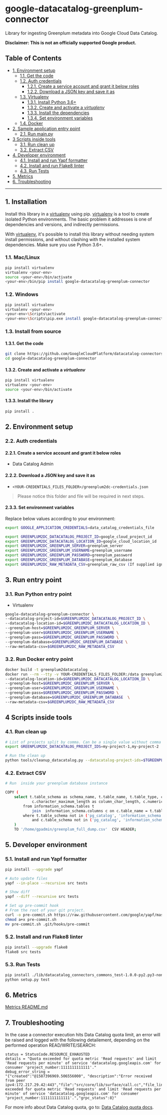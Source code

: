 # google-datacatalog-greenplum-connector

Library for ingesting Greenplum metadata into Google Cloud Data Catalog.

**Disclaimer: This is not an officially supported Google product.**

<!--
  ⚠️ DO NOT UPDATE THE TABLE OF CONTENTS MANUALLY ️️⚠️
  run `npx markdown-toc -i README.md`.

  Please stick to 80-character line wraps as much as you can.
-->

## Table of Contents

<!-- toc -->

- [1. Environment setup](#1-environment-setup)
  * [1.1. Get the code](#11-get-the-code)
  * [1.2. Auth credentials](#12-auth-credentials)
      - [1.2.1. Create a service account and grant it below roles](#121-create-a-service-account-and-grant-it-below-roles)
      - [1.2.2. Download a JSON key and save it as](#122-download-a-json-key-and-save-it-as)
  * [1.3. Virtualenv](#13-virtualenv)
      - [1.3.1. Install Python 3.6+](#131-install-python-36)
      - [1.3.2. Create and activate a *virtualenv*](#132-create-and-activate-a-virtualenv)
      - [1.3.3. Install the dependencies](#133-install-the-dependencies)
      - [1.3.4. Set environment variables](#134-set-environment-variables)
  * [1.4. Docker](#14-docker)
- [2. Sample application entry point](#2-sample-application-entry-point)
  * [2.1. Run main.py](#21-run-mainpy)
- [3 Scripts inside tools](#3-scripts-inside-tools)
  * [3.1. Run clean up](#31-run-clean-up)
  * [3.2. Extract CSV](#32-extract-csv)
- [4. Developer environment](#4-developer-environment)
  * [4.1. Install and run Yapf formatter](#41-install-and-run-yapf-formatter)
  * [4.2. Install and run Flake8 linter](#42-install-and-run-flake8-linter)
  * [4.3. Run Tests](#43-run-tests)
- [5. Metrics](#5-metrics)
- [6. Troubleshooting](#6-troubleshooting)

<!-- tocstop -->

-----

## 1. Installation

Install this library in a [virtualenv][1] using pip. [virtualenv][1] is a tool to
create isolated Python environments. The basic problem it addresses is one of
dependencies and versions, and indirectly permissions.

With [virtualenv][1], it's possible to install this library without needing system
install permissions, and without clashing with the installed system
dependencies. Make sure you use Python 3.6+.


### 1.1. Mac/Linux

```bash
pip install virtualenv
virtualenv <your-env>
source <your-env>/bin/activate
<your-env>/bin/pip install google-datacatalog-greenplum-connector
```

### 1.2. Windows

```bash
pip install virtualenv
virtualenv <your-env>
<your-env>\Scripts\activate
<your-env>\Scripts\pip.exe install google-datacatalog-greenplum-connector
```

### 1.3. Install from source

#### 1.3.1. Get the code

````bash
git clone https://github.com/GoogleCloudPlatform/datacatalog-connectors-rdbms/
cd google-datacatalog-greenplum-connector
````

#### 1.3.2. Create and activate a *virtualenv*

```bash
pip install virtualenv
virtualenv <your-env>
source <your-env>/bin/activate
```

#### 1.3.3. Install the library

```bash
pip install .
```

## 2. Environment setup

### 2.2. Auth credentials

#### 2.2.1. Create a service account and grant it below roles

- Data Catalog Admin

#### 2.2.2. Download a JSON key and save it as
- `<YOUR-CREDENTIALS_FILES_FOLDER>/greenplum2dc-credentials.json`

> Please notice this folder and file will be required in next steps.

#### 2.3.3. Set environment variables

Replace below values according to your environment:

```bash
export GOOGLE_APPLICATION_CREDENTIALS=data_catalog_credentials_file

export GREENPLUM2DC_DATACATALOG_PROJECT_ID=google_cloud_project_id
export GREENPLUM2DC_DATACATALOG_LOCATION_ID=google_cloud_location_id
export GREENPLUM2DC_GREENPLUM_SERVER=greenplum_server
export GREENPLUM2DC_GREENPLUM_USERNAME=greenplum_username
export GREENPLUM2DC_GREENPLUM_PASSWORD=greenplum_password
export GREENPLUM2DC_GREENPLUM_DATABASE=greenplum_database
export GREENPLUM2DC_RAW_METADATA_CSV=greenplum_raw_csv (If supplied ignores the GREENPLUM server credentials)

```

## 3. Run entry point

### 3.1. Run Python entry point

- Virtualenv

```bash
google-datacatalog-greenplum-connector \
--datacatalog-project-id=$GREENPLUM2DC_DATACATALOG_PROJECT_ID \
--datacatalog-location-id=$GREENPLUM2DC_DATACATALOG_LOCATION_ID \
--greenplum-host=$GREENPLUM2DC_GREENPLUM_SERVER \
--greenplum-user=$GREENPLUM2DC_GREENPLUM_USERNAME \
--greenplum-pass=$GREENPLUM2DC_GREENPLUM_PASSWORD \
--greenplum-database=$GREENPLUM2DC_GREENPLUM_DATABASE \
--raw-metadata-csv=$GREENPLUM2DC_RAW_METADATA_CSV      
```

### 3.2. Run Docker entry point

```bash
docker build -t greenplum2datacatalog .
docker run --rm --tty -v YOUR-CREDENTIALS_FILES_FOLDER:/data greenplum2datacatalog \ --datacatalog-project-id=$GREENPLUM2DC_DATACATALOG_PROJECT_ID \
--datacatalog-location-id=$GREENPLUM2DC_DATACATALOG_LOCATION_ID \
--greenplum-host=$GREENPLUM2DC_GREENPLUM_SERVER \
--greenplum-user=$GREENPLUM2DC_GREENPLUM_USERNAME \
--greenplum-pass=$GREENPLUM2DC_GREENPLUM_PASSWORD \
--greenplum-database=$GREENPLUM2DC_GREENPLUM_DATABASE  \
--raw-metadata-csv=$GREENPLUM2DC_RAW_METADATA_CSV       
```

## 4 Scripts inside tools

### 4.1. Run clean up

```bash
# List of projects split by comma. Can be a single value without comma
export GREENPLUM2DC_DATACATALOG_PROJECT_IDS=my-project-1,my-project-2
```

```bash
# Run the clean up
python tools/cleanup_datacatalog.py --datacatalog-project-ids=$TGREENPLUM2DC_DATACATALOG_PROJECT_IDS 

```

### 4.2. Extract CSV

```bash
# Run  inside your greenplum database instance

COPY (
    select t.table_schema as schema_name, t.table_name, t.table_type, c.column_name, c.column_default as column_default_value, c.is_nullable as column_nullable, c.data_type as column_type,
            c.character_maximum_length as column_char_length, c.numeric_precision as column_numeric_precision  
        from information_schema.tables t
            join  information_schema.columns c on c.table_name = t.table_name
        where t.table_schema not in ('pg_catalog', 'information_schema', 'pg_toast', 'gp_toolkit')
            and c.table_schema not in ('pg_catalog', 'information_schema', 'pg_toast', 'gp_toolkit')
    ) 
    TO '/home/gpadmin/greenplum_full_dump.csv'  CSV HEADER;

```

## 5. Developer environment

### 5.1. Install and run Yapf formatter

```bash
pip install --upgrade yapf

# Auto update files
yapf --in-place --recursive src tests

# Show diff
yapf --diff --recursive src tests

# Set up pre-commit hook
# From the root of your git project.
curl -o pre-commit.sh https://raw.githubusercontent.com/google/yapf/master/plugins/pre-commit.sh
chmod a+x pre-commit.sh
mv pre-commit.sh .git/hooks/pre-commit
```

### 5.2. Install and run Flake8 linter

```bash
pip install --upgrade flake8
flake8 src tests
```

### 5.3. Run Tests

```bash
pip install ./lib/datacatalog_connectors_commons_test-1.0.0-py2.py3-none-any.whl
python setup.py test
```

## 6. Metrics

[Metrics README.md](docs/README.md)

## 7. Troubleshooting

In the case a connector execution hits Data Catalog quota limit, an error will be raised and logged with the following detailement, depending on the performed operation READ/WRITE/SEARCH: 
```
status = StatusCode.RESOURCE_EXHAUSTED
details = "Quota exceeded for quota metric 'Read requests' and limit 'Read requests per minute' of service 'datacatalog.googleapis.com' for consumer 'project_number:1111111111111'."
debug_error_string = 
"{"created":"@1587396969.506556000", "description":"Error received from peer ipv4:172.217.29.42:443","file":"src/core/lib/surface/call.cc","file_line":1056,"grpc_message":"Quota exceeded for quota metric 'Read requests' and limit 'Read requests per minute' of service 'datacatalog.googleapis.com' for consumer 'project_number:1111111111111'.","grpc_status":8}"
```
For more info about Data Catalog quota, go to: [Data Catalog quota docs](https://cloud.google.com/data-catalog/docs/resources/quotas).

[1]: https://virtualenv.pypa.io/en/latest/